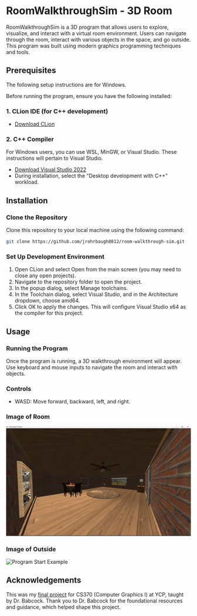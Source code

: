 # RoomWalkthroughSim - 3D Room
RoomWalkthroughSim is a 3D program that allows users to explore, visualize, and interact with a virtual room environment. Users can navigate through the room, interact with various objects in the space, and go outside. This program was built using modern graphics programming techniques and tools.

## Prerequisites
The following setup instructions are for Windows.

Before running the program, ensure you have the following installed:

### 1. CLion IDE (for C++ development)
   - [Download CLion](https://www.jetbrains.com/clion/)
### 2. C++ Compiler
For Windows users, you can use WSL, MinGW, or Visual Studio. These instructions will pertain to Visual Studio.
- [Download Visual Studio 2022](https://visualstudio.microsoft.com/vs/)
- During installation, select the "Desktop development with C++" workload.

## Installation
### Clone the Repository
Clone this repository to your local machine using the following command:

```bash
git clone https://github.com/jrohrbaugh0812/room-walkthrough-sim.git
```

### Set Up Development Environment
1. Open CLion and select Open from the main screen (you may need to close any open projects).
2. Navigate to the repository folder to open the project.
3. In the popup dialog, select Manage toolchains.
4. In the Toolchain dialog, select Visual Studio, and in the Architecture dropdown, choose amd64.
5. Click OK to apply the changes. This will configure Visual Studio x64 as the compiler for this project.

## Usage
### Running the Program
Once the program is running, a 3D walkthrough environment will appear. Use keyboard and mouse inputs to navigate the room and interact with objects.

### Controls
- WASD: Move forward, backward, left, and right.

### Image of Room
![Program Start Example](./images/room.png)

### Image of Outside
![Program Start Example](./images/outside.png)

## Acknowledgements
This was my [final project](https://ycpcs.github.io/cs370-fall2024/assign/project.html) for CS370 (Computer Graphics I) at YCP, taught by Dr. Babcock. Thank you to Dr. Babcock for the foundational resources and guidance, which helped shape this project.